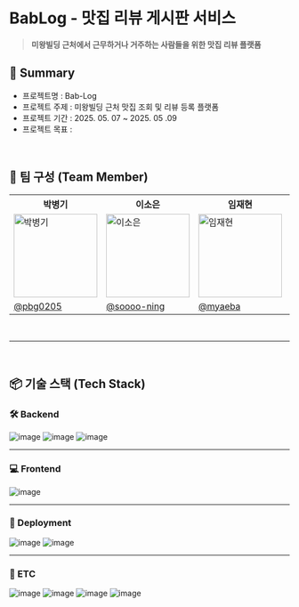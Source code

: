# BabLog - 맛집 리뷰 게시판 서비스
> **미왕빌딩 근처에서 근무하거나 거주하는 사람들을 위한 맛집 리뷰 플랫폼**

## 📝 Summary

- 프로젝트명 : Bab-Log
- 프로젝트 주제 : 미왕빌딩 근처 맛집 조회 및 리뷰 등록 플랫폼
- 프로젝트 기간 : 2025. 05. 07 ~ 2025. 05 .09
- 프로젝트 목표 : 

</br>

## 👥 팀 구성 (Team Member)
  
<table>
  <tr>
    <th>박병기</th>
    <th>이소은</th>
    <th>임재현</th>
    <th>안지현</th>
    <th>김선영</th>
  </tr>
  <tr>
    <td><img src="https://avatars.githubusercontent.com/u/48561660?v=4" width="150" height="150" alt="박병기"></td>
    <td><img src="https://avatars.githubusercontent.com/u/166477004?v=4" width="150" height="150" alt="이소은"></td>
    <td><img src="https://avatars.githubusercontent.com/u/133865673?v=4" width="150" height="150" alt="임재현"></td>
    <td><img src="https://avatars.githubusercontent.com/u/110217121?v=4" width="150" height="150" alt="안지현"></td>
    <td><img src="https://avatars.githubusercontent.com/u/101615063?v=4" width="150" height="150" alt="김선영"></td>
  </tr>
  <tr>
    <td><a href="https://github.com/pbg0205/">@pbg0205</a></td>
    <td><a href="https://github.com/soooo-ning">@soooo-ning</a></td>
    <td><a href="https://github.com/myaeba">@myaeba</a></td>
    <td><a href="https://github.com/jhroom">@jhroom</a></td>
    <td><a href="https://github.com/heroinesy">@heroinesy</a></td>
  </tr>
</table>

</br>

---

</br>

## 📦 기술 스택 (Tech Stack)

### 🛠 Backend
  ![image](https://img.shields.io/badge/Spring-6DB33F?style=for-the-badge&logo=spring&logoColor=white)
  ![image](https://img.shields.io/badge/MySQL-005C84?style=for-the-badge&logo=mysql&logoColor=white)
  ![image](https://img.shields.io/badge/Gradle-02303A.svg?style=for-the-badge&logo=Gradle&logoColor=white)

---

### 💻 Frontend
![image](https://img.shields.io/badge/React-20232A?style=for-the-badge&logo=react&logoColor=61DAFB)

---

### 🚀 Deployment
![image](https://img.shields.io/badge/docker-%230db7ed.svg?style=for-the-badge&logo=docker&logoColor=white)
![image](https://img.shields.io/badge/Amazon_AWS-FF9900?style=for-the-badge&logo=amazonaws&logoColor=white)

---
### 🛀 ETC
![image](https://img.shields.io/badge/Notion-000000?style=for-the-badge&logo=notion&logoColor=white)
![image](https://img.shields.io/badge/Spring_Security-6DB33F?style=for-the-badge&logo=Spring-Security&logoColor=white)
![image](https://img.shields.io/badge/GIT-E44C30?style=for-the-badge&logo=git&logoColor=white)
![image](https://img.shields.io/badge/Postman-FF6C37?style=for-the-badge&logo=postman&logoColor=white)
